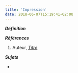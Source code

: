 ```yaml
---
title: 'Impression'
date: 2018-06-07T15:19:41+02:00
---
```


***Définition*** 

>

***Références***

1. Auteur, <u>*Titre*</u>

***Sujets***

- 
